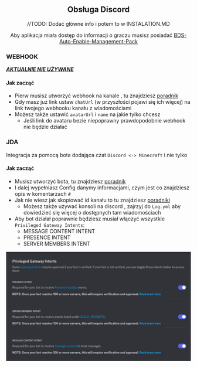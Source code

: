 <div align="center">

## Obsługa Discord

//TODO: Dodać główne info i potem to w INSTALATION.MD

Aby aplikacja miała dostęp do informacji o graczu musisz
posiadać [BDS-Auto-Enable-Management-Pack](https://github.com/Huje22/BDS-Auto-Enable-Management-Pack)

</div>

### WEBHOOK

<u>_**AKTUALNIE NIE UŻYWANE**_</u>

#### Jak zacząć

* Pierw musisz utworzyć webhook na kanale , tu
  znajdziesz [poradnik](https://support.discord.com/hc/en-us/articles/228383668-Intro-to-Webhooks)
* Gdy masz już link ustaw `chatUrl` (w przyszłości pojawi się ich więcej) na link twojego webhooku kanału z
  wiadomościami
* Możesz także ustawić `avatarUrl` i `name` na jakie tylko chcesz
    * Jeśli link do avataru bezie niepoprawny prawdopodobnie webhook nie będzie działać

### JDA

Integracja za pomocą bota dodająca czat `Discord <-> Minecraft` i nie tylko

#### Jak zacząć

* Musisz utworzyć bota, tu
  znajdziesz [poradnik](https://www.appki.com.pl/jak-stworzyc-bota-discord-i-dodac-go-do-swojego-serwera) <br>
* I dalej wypełniasz Config danymy informacjami, czym jest co znajdziesz opis w komentarzach `#`
* Jak nie wiesz jak skopiować id kanału to tu
  znajdziesz [poradniki](https://www.google.com/amp/s/pl.jugomobile.com/jak-znalezc-identyfikator-serwera-w-discord-na-komputerze-pc-lub-smartfonie/%3famp)<br>
    * Możesz także używać konsoli na discord , zajrzyj do `Log.yml` aby dowiedzieć się więcej o dostępnych tam
      wiadomościach
* Aby bot działał poprawnie będziesz musiał włączyć wszystkie <br>
  `Privileged Gateway Intents`: <br>
    * MESSAGE CONTENT INTENT
    * PRESENCE INTENT
    * SERVER MEMBERS INTENT

![Discord](https://github.com/Huje22/.github/blob/main/assets/Discord-Privileged-Gateway-Intents.jpg)
